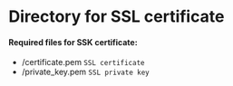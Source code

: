 # Directory for SSL certificate


#### Required files for SSK certificate:

- /certificate.pem `SSL certificate`
- /private_key.pem `SSL private key`
